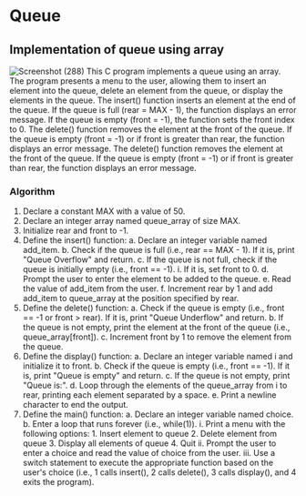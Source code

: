 # Queue
## Implementation of queue using array
![Screenshot (288)](https://user-images.githubusercontent.com/125993593/234153372-ecfca104-683f-4c7c-85fe-c0239bab5c49.png)
This C program implements a queue using an array. 
The program presents a menu to the user, allowing them to insert an element into the queue, delete an element from the queue, or display the elements in the queue.
The insert() function inserts an element at the end of the queue. 
If the queue is full (rear = MAX - 1), the function displays an error message.
If the queue is empty (front = -1), the function sets the front index to 0. 
The delete() function removes the element at the front of the queue.
If the queue is empty (front = -1) or if front is greater than rear, the function displays an error message. 
The delete() function removes the element at the front of the queue. 
If the queue is empty (front = -1) or if front is greater than rear, the function displays an error message. 
### Algorithm
1. Declare a constant MAX with a value of 50.
2. Declare an integer array named queue_array of size MAX.
3. Initialize rear and front to -1.
4. Define the insert() function:
    a. Declare an integer variable named add_item.
    b. Check if the queue is full (i.e., rear == MAX - 1). If it is, print "Queue Overflow" and return.
    c. If the queue is not full, check if the queue is initially empty (i.e., front == -1).
        i. If it is, set front to 0.
    d. Prompt the user to enter the element to be added to the queue.
    e. Read the value of add_item from the user.
    f. Increment rear by 1 and add add_item to queue_array at the position specified by rear.
5. Define the delete() function:
    a. Check if the queue is empty (i.e., front == -1 or front > rear). If it is, print "Queue Underflow" and return.
    b. If the queue is not empty, print the element at the front of the queue (i.e., queue_array[front]).
    c. Increment front by 1 to remove the element from the queue.
6. Define the display() function:
    a. Declare an integer variable named i and initialize it to front.
    b. Check if the queue is empty (i.e., front == -1). If it is, print "Queue is empty" and return.
    c. If the queue is not empty, print "Queue is:".
    d. Loop through the elements of the queue_array from i to rear, printing each element separated by a space.
    e. Print a newline character to end the output.
7. Define the main() function:
    a. Declare an integer variable named choice.
    b. Enter a loop that runs forever (i.e., while(1)).
        i. Print a menu with the following options:
            1. Insert element to queue
            2. Delete element from queue
            3. Display all elements of queue
            4. Quit
        ii. Prompt the user to enter a choice and read the value of choice from the user.
        iii. Use a switch statement to execute the appropriate function based on the user's choice (i.e., 1 calls insert(), 2 calls delete(), 3 calls display(), and 4 exits the program).

